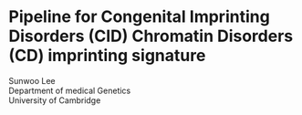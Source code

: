 # Pipeline for Congenital Imprinting Disorders (CID) Chromatin Disorders (CD) imprinting signature

Sunwoo Lee \
Department of medical Genetics \
University of Cambridge 


